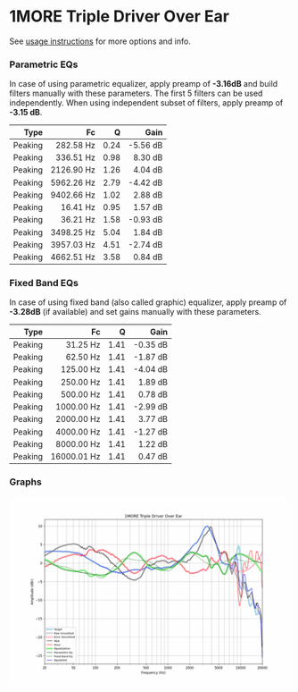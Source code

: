 # 1MORE Triple Driver Over Ear
See [usage instructions](https://github.com/jaakkopasanen/AutoEq#usage) for more options and info.

### Parametric EQs
In case of using parametric equalizer, apply preamp of **-3.16dB** and build filters manually
with these parameters. The first 5 filters can be used independently.
When using independent subset of filters, apply preamp of **-3.15 dB**.

| Type    | Fc         |    Q | Gain     |
|--------:|-----------:|-----:|---------:|
| Peaking | 282.58 Hz  | 0.24 | -5.56 dB |
| Peaking | 336.51 Hz  | 0.98 | 8.30 dB  |
| Peaking | 2126.90 Hz | 1.26 | 4.04 dB  |
| Peaking | 5962.26 Hz | 2.79 | -4.42 dB |
| Peaking | 9402.66 Hz | 1.02 | 2.88 dB  |
| Peaking | 16.41 Hz   | 0.95 | 1.57 dB  |
| Peaking | 36.21 Hz   | 1.58 | -0.93 dB |
| Peaking | 3498.25 Hz | 5.04 | 1.84 dB  |
| Peaking | 3957.03 Hz | 4.51 | -2.74 dB |
| Peaking | 4662.51 Hz | 3.58 | 0.84 dB  |

### Fixed Band EQs
In case of using fixed band (also called graphic) equalizer, apply preamp of **-3.28dB**
(if available) and set gains manually with these parameters.

| Type    | Fc          |    Q | Gain     |
|--------:|------------:|-----:|---------:|
| Peaking | 31.25 Hz    | 1.41 | -0.35 dB |
| Peaking | 62.50 Hz    | 1.41 | -1.87 dB |
| Peaking | 125.00 Hz   | 1.41 | -4.04 dB |
| Peaking | 250.00 Hz   | 1.41 | 1.89 dB  |
| Peaking | 500.00 Hz   | 1.41 | 0.78 dB  |
| Peaking | 1000.00 Hz  | 1.41 | -2.99 dB |
| Peaking | 2000.00 Hz  | 1.41 | 3.77 dB  |
| Peaking | 4000.00 Hz  | 1.41 | -1.27 dB |
| Peaking | 8000.00 Hz  | 1.41 | 1.22 dB  |
| Peaking | 16000.01 Hz | 1.41 | 0.47 dB  |

### Graphs
![](./1MORE%20Triple%20Driver%20Over%20Ear.png)